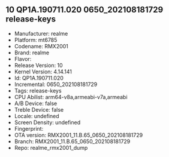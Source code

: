 ##  10 QP1A.190711.020 0650_202108181729 release-keys
- Manufacturer: realme
- Platform: mt6785
- Codename: RMX2001
- Brand: realme
- Flavor: 
- Release Version: 10
- Kernel Version: 4.14.141
- Id: QP1A.190711.020
- Incremental: 0650_202108181729
- Tags: release-keys
- CPU Abilist: arm64-v8a,armeabi-v7a,armeabi
- A/B Device: false
- Treble Device: false
- Locale: undefined
- Screen Density: undefined
- Fingerprint: 
- OTA version: RMX2001_11.B.65_0650_202108181729
- Branch: RMX2001_11.B.65_0650_202108181729
- Repo: realme_rmx2001_dump
